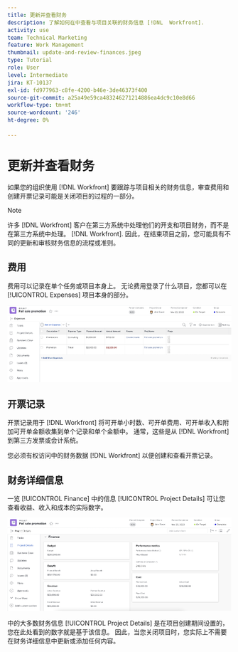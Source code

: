 ```yaml
---
title: 更新并查看财务
description: 了解如何在中查看与项目关联的财务信息 [!DNL  Workfront].
activity: use
team: Technical Marketing
feature: Work Management
thumbnail: update-and-review-finances.jpeg
type: Tutorial
role: User
level: Intermediate
jira: KT-10137
exl-id: fd977963-c8fe-4200-b46e-3de46373f400
source-git-commit: a25a49e59ca483246271214886ea4dc9c10e8d66
workflow-type: tm+mt
source-wordcount: '246'
ht-degree: 0%

---
```


# 更新并查看财务

如果您的组织使用 [!DNL Workfront] 要跟踪与项目相关的财务信息，审查费用和创建开票记录可能是关闭项目的过程的一部分。

>[!NOTE]
>
>许多 [!DNL Workfront] 客户在第三方系统中处理他们的开支和项目财务，而不是在第三方系统中处理。 [!DNL Workfront]. 因此，在结束项目之前，您可能具有不同的更新和审核财务信息的流程或准则。


## 费用

费用可以记录在单个任务或项目本身上。 无论费用登录了什么项目，您都可以在 [!UICONTROL Expenses] 项目本身的部分。

![[!UICONTROL Expenses] 项目部分](assets/expense-section.png)

## 开票记录

开票记录用于 [!DNL Workfront] 将可开单小时数、可开单费用、可开单收入和附加可开单金额收集到单个记录和单个金额中。 通常，这些是从 [!DNL Workfront] 到第三方发票或会计系统。

您必须有权访问中的财务数据 [!DNL Workfront] 以便创建和查看开票记录。

## 财务详细信息

一览 [!UICONTROL Finance] 中的信息 [!UICONTROL Project Details] 可让您查看收益、收入和成本的实际数字。

![财务部分 [!UICONTROL Project Details] 项目窗口](assets/finance-section-project-details.png)

中的大多数财务信息 [!UICONTROL Project Details] 是在项目创建期间设置的，您在此处看到的数字就是基于该信息。 因此，当您关闭项目时，您实际上不需要在财务详细信息中更新或添加任何内容。

<!---
learn more urls
Create billing records
Manage project expenses
Project finances
--->
